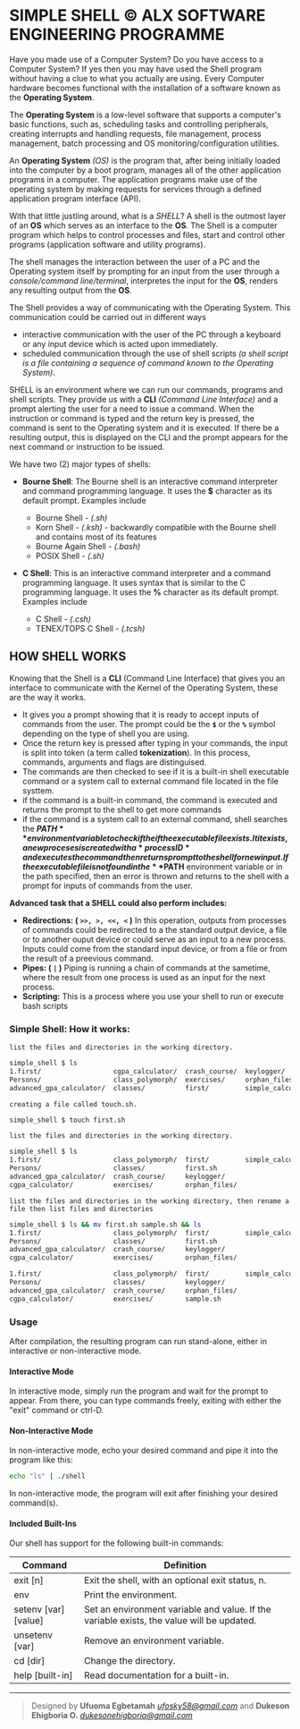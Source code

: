 # SIMPLE SHELL &copy; ALX SOFTWARE ENGINEERING PROGRAMME

Have you made use of a Computer System? Do you have access to a Computer System? If yes then you may have used the Shell program without having a clue to what you actually are using. Every Computer hardware becomes functional with the installation of a software known as the **Operating System**.

The **Operating System** is a low-level software that supports a computer's basic functions, such as, scheduling tasks and controlling peripherals, creating interrupts and handling requests, file management, process management, batch processing and OS monitoring/configuration utilities.

An **Operating System** *(OS)* is the program that, after being initially loaded into the computer by a boot program, manages all of the other application programs in a computer. The application programs make use of the operating system by making requests for services through a defined application program interface (API).

With that little justling around, what is a *SHELL*? A shell is the outmost layer of an **OS** which serves as an interface to the **OS**. The Shell is a computer program which helps to control processes and files, start and control other programs (application software and utility programs).

The shell manages the interaction between the user of a PC and the Operating system itself by prompting for an input from the user through a *console/command line/terminal*, interpretes the input for the **OS**, renders any resulting output from the **OS**.

The Shell provides a way of communicating with the Operating System. This communication could be carried out in different ways

- interactive communication with the user of the PC through a keyboard or any input device which is acted upon immediately.
- scheduled communication through the use of shell scripts *(a shell script is a file containing a sequence of command known to the Operating System)*.

SHELL is an environment where we can run our commands, programs and shell scripts. They provide us with a **CLI** *(Command Line Interface)* and a prompt alerting the user for a need to issue a command. When the instruction or command is typed and the return key is pressed, the command is sent to the Operating system and it is executed. If there be a resulting output, this is displayed on the CLI and the prompt appears for the next command or instruction to be issued.
  
We have two (2) major types of shells:

- **Bourne Shell**: The Bourne shell is an interactive command interpreter and command programming language. It uses the **$** character as its default prompt. Examples include
  - Bourne Shell - *(.sh)*
  - Korn Shell - *(.ksh)* - backwardly compatible with the Bourne shell and contains most of its features
  - Bourne Again Shell - *(.bash)*
  - POSIX Shell - *(.sh)*
 
- **C Shell**: This is an interactive command interpreter and a command programming language. It uses syntax that is similar to the C programming language. It uses the **%** character as its default prompt. Examples include
  - C Shell - *(.csh)*
  - TENEX/TOPS C Shell - *(.tcsh)*
 
## HOW SHELL WORKS

Knowing that the Shell is a **CLI** (Command Line Interface) that gives you an interface to communicate with the Kernel of the Operating System, these are the way it works.
- It gives you a prompt showing that it is ready to accept inputs of commands from the user. The prompt could be the **`$`** or the **`%`** symbol depending on the type of shell you are using.
- Once the return key is pressed after typing in your commands, the input is split into token (a term called **tokenization**). In this process, commands, arguments and flags are distinguised.
- The commands are then checked to see if it is a built-in shell executable command or a system call to external command file located in the file systtem.
- if the command is a built-in command, the command is executed and returns the prompt to the shell to get more commands
- if the command is a system call to an external command, shell searches the **$PATH** environment variable to check if the if the executable file exists. It it exists, a new proceses is created with a *processID* and executes the command then returns prompt to the shell for new input. If the executable file is not found in the **$PATH** environment variable or in the path specified, then an error is thrown and returns to the shell with a prompt for inputs of commands from the user.

**Advanced task that a SHELL could also perform includes:**

- **Redirections: ( `>>, >, <<, <` )** In this operation, outputs from processes of commands could be redirected to a the standard output device, a file or to another ouput device or could serve as an input to a new process. Inputs could come from the standard input device, or from a file or from the result of a preevious command.
- **Pipes: ( `|` )** Piping is running a chain of commands at the sametime, where the result from one process is used as an input for the next process. 
- **Scripting:** This is a process where you use your shell to run or execute bash scripts 

### Simple Shell: How it works:

`list the files and directories in the working directory.`
```bash
simple_shell $ ls
1.first/                  cgpa_calculator/  crash_course/  keylogger/
Persons/                  class_polymorph/  exercises/     orphan_files/
advanced_gpa_calculator/  classes/          first/         simple_calculator/
```

`creating a file called touch.sh.`
```bash
simple_shell $ touch first.sh
```

`list the files and directories in the working directory.`
```bash
simple_shell $ ls
1.first/                  class_polymorph/  first/         simple_calculator/
Persons/                  classes/          first.sh
advanced_gpa_calculator/  crash_course/     keylogger/
cgpa_calculator/          exercises/        orphan_files/
```

`list the files and directories in the working directory, then rename a file then list files and directories`
```bash
simple_shell $ ls && mv first.sh sample.sh && ls
1.first/                  class_polymorph/  first/         simple_calculator/
Persons/                  classes/          first.sh
advanced_gpa_calculator/  crash_course/     keylogger/
cgpa_calculator/          exercises/        orphan_files/

1.first/                  class_polymorph/  first/         simple_calculator/
Persons/                  classes/          keylogger/
advanced_gpa_calculator/  crash_course/     orphan_files/
cgpa_calculator/          exercises/        sample.sh
```

### Usage

After compilation, the resulting program can run stand-alone, either in interactive or non-interactive mode.

#### Interactive Mode

In interactive mode, simply run the program and wait for the prompt to appear. From there, you can type commands freely, exiting with either the "exit" command or ctrl-D.

#### Non-Interactive Mode

In non-interactive mode, echo your desired command and pipe it into the program like this:

```sh
echo "ls" | ./shell
```

In non-interactive mode, the program will exit after finishing your desired command(s).

#### Included Built-Ins

Our shell has support for the following built-in commands:

| Command             | Definition                                                                                |
| ------------------- | ----------------------------------------------------------------------------------------- |
| exit [n]            | Exit the shell, with an optional exit status, n.                                          |
| env                 | Print the environment.                                                                    |
| setenv [var][value] | Set an environment variable and value. If the variable exists, the value will be updated. |
| unsetenv [var]      | Remove an environment variable.                                                           |
| cd [dir]            | Change the directory.                                                                     |
| help [built-in]     | Read documentation for a built-in.                                                        |

---

> Designed by **Ufuoma Egbetamah** *ufosky58@gmail.com* and **Dukeson Ehigboria O.** *dukesonehigboria@gmail.com*
